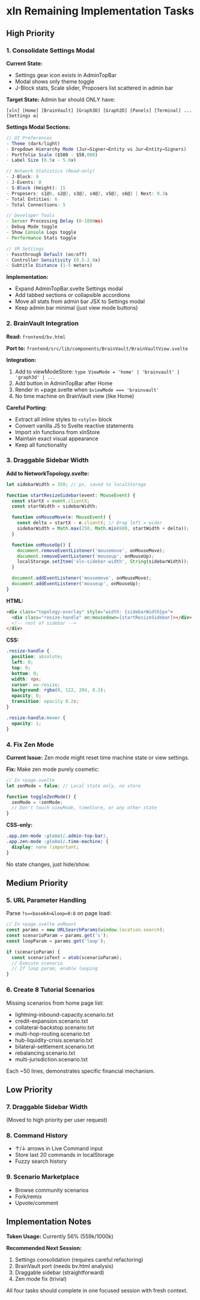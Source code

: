 # xln Remaining Implementation Tasks

## High Priority

### 1. Consolidate Settings Modal

**Current State:**
- Settings gear icon exists in AdminTopBar
- Modal shows only theme toggle
- J-Block stats, Scale slider, Proposers list scattered in admin bar

**Target State:**
Admin bar should ONLY have:
```
[xln] [Home] [BrainVault] [Graph3D] [Graph2D] [Panels] [Terminal] ... [Settings ⚙️]
```

**Settings Modal Sections:**

```typescript
// UI Preferences
- Theme (dark/light)
- Dropdown Hierarchy Mode (Jur→Signer→Entity vs Jur→Entity→Signers)
- Portfolio Scale ($500 - $50,000)
- Label Size (0.5x - 5.0x)

// Network Statistics (Read-only)
- J-Block: 9
- J-Events: 0
- S-Block (Height): 15
- Proposers: s1@9, s2@2, s3@2, s4@2, s5@2, s6@2 | Next: 0.3s
- Total Entities: 6
- Total Connections: 5

// Developer Tools
- Server Processing Delay (0-1000ms)
- Debug Mode toggle
- Show Console Logs toggle
- Performance Stats toggle

// VR Settings
- Passthrough Default (on/off)
- Controller Sensitivity (0.5-2.0x)
- Subtitle Distance (1-5 meters)
```

**Implementation:**
- Expand AdminTopBar.svelte Settings modal
- Add tabbed sections or collapsible accordions
- Move all stats from admin bar JSX to Settings modal
- Keep admin bar minimal (just view mode buttons)

### 2. BrainVault Integration

**Read:** `frontend/bv.html`

**Port to:** `frontend/src/lib/components/BrainVault/BrainVaultView.svelte`

**Integration:**
1. Add to viewModeStore: `type ViewMode = 'home' | 'brainvault' | 'graph3d' | ...`
2. Add button in AdminTopBar after Home
3. Render in +page.svelte when `$viewMode === 'brainvault'`
4. No time machine on BrainVault view (like Home)

**Careful Porting:**
- Extract all inline styles to `<style>` block
- Convert vanilla JS to Svelte reactive statements
- Import xln functions from xlnStore
- Maintain exact visual appearance
- Keep all functionality

### 3. Draggable Sidebar Width

**Add to NetworkTopology.svelte:**

```typescript
let sidebarWidth = 350; // px, saved to localStorage

function startResizeSidebar(event: MouseEvent) {
  const startX = event.clientX;
  const startWidth = sidebarWidth;

  function onMouseMove(e: MouseEvent) {
    const delta = startX - e.clientX; // Drag left = wider
    sidebarWidth = Math.max(250, Math.min(600, startWidth + delta));
  }

  function onMouseUp() {
    document.removeEventListener('mousemove', onMouseMove);
    document.removeEventListener('mouseup', onMouseUp);
    localStorage.setItem('xln-sidebar-width', String(sidebarWidth));
  }

  document.addEventListener('mousemove', onMouseMove);
  document.addEventListener('mouseup', onMouseUp);
}
```

**HTML:**
```html
<div class="topology-overlay" style="width: {sidebarWidth}px">
  <div class="resize-handle" on:mousedown={startResizeSidebar}></div>
  <!-- rest of sidebar -->
</div>
```

**CSS:**
```css
.resize-handle {
  position: absolute;
  left: 0;
  top: 0;
  bottom: 0;
  width: 4px;
  cursor: ew-resize;
  background: rgba(0, 122, 204, 0.3);
  opacity: 0;
  transition: opacity 0.2s;
}

.resize-handle:hover {
  opacity: 1;
}
```

### 4. Fix Zen Mode

**Current Issue:**
Zen mode might reset time machine state or view settings.

**Fix:**
Make zen mode purely cosmetic:

```typescript
// In +page.svelte
let zenMode = false; // Local state only, no store

function toggleZenMode() {
  zenMode = !zenMode;
  // Don't touch viewMode, timeStore, or any other state
}
```

**CSS-only:**
```css
.app.zen-mode :global(.admin-top-bar),
.app.zen-mode :global(.time-machine) {
  display: none !important;
}
```

No state changes, just hide/show.

## Medium Priority

### 5. URL Parameter Handling

Parse `?s=<base64>&loop=0:8` on page load:

```typescript
// In +page.svelte onMount
const params = new URLSearchParams(window.location.search);
const scenarioParam = params.get('s');
const loopParam = params.get('loop');

if (scenarioParam) {
  const scenarioText = atob(scenarioParam);
  // Execute scenario
  // If loop param, enable looping
}
```

### 6. Create 8 Tutorial Scenarios

Missing scenarios from home page list:
- lightning-inbound-capacity.scenario.txt
- credit-expansion.scenario.txt
- collateral-backstop.scenario.txt
- multi-hop-routing.scenario.txt
- hub-liquidity-crisis.scenario.txt
- bilateral-settlement.scenario.txt
- rebalancing.scenario.txt
- multi-jurisdiction.scenario.txt

Each ~50 lines, demonstrates specific financial mechanism.

## Low Priority

### 7. Draggable Sidebar Width
(Moved to high priority per user request)

### 8. Command History
- ↑/↓ arrows in Live Command input
- Store last 20 commands in localStorage
- Fuzzy search history

### 9. Scenario Marketplace
- Browse community scenarios
- Fork/remix
- Upvote/comment

## Implementation Notes

**Token Usage:** Currently 56% (559k/1000k)

**Recommended Next Session:**
1. Settings consolidation (requires careful refactoring)
2. BrainVault port (needs bv.html analysis)
3. Draggable sidebar (straightforward)
4. Zen mode fix (trivial)

All four tasks should complete in one focused session with fresh context.
